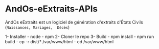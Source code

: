 # AndOs-eExtraits-APIs
AndOs eExtraits est un logiciel de génération d'extraits d'États Civils (`Naissances, Mariages, 
Décès`)


1- Installer 
    - node
    - npm
2- Cloner le repo
3- Build
    - npm install
    - npm run build
    - cp -r dist/* /var/www/html
    - cd /var/www/html
